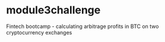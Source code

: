 # module3challenge
Fintech bootcamp - calculating arbitrage profits in BTC on two cryptocurrency exchanges

